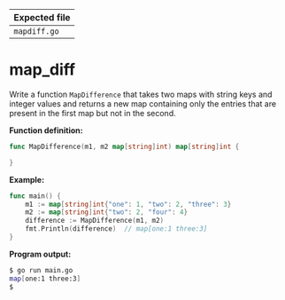 | Expected file |
| ------------- |
| `mapdiff.go`  |

# map_diff

Write a function `MapDifference` that takes two maps with string keys and integer values and returns a new map containing only the entries that are present in the first map but not in the second.

**Function definition:**

```go
func MapDifference(m1, m2 map[string]int) map[string]int {

}
```

**Example:**

```go
func main() {
    m1 := map[string]int{"one": 1, "two": 2, "three": 3}
    m2 := map[string]int{"two": 2, "four": 4}
    difference := MapDifference(m1, m2)
    fmt.Println(difference)  // map[one:1 three:3]
}
```

**Program output:**

```sh
$ go run main.go
map[one:1 three:3]
$
```
